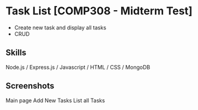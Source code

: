 # Task List [COMP308 - Midterm Test]
- Create new task and display all tasks 
- CRUD 


## Skills
Node.js / Express.js / Javascript / HTML / CSS / MongoDB

## Screenshots
Main page
Add New Tasks
List all Tasks

